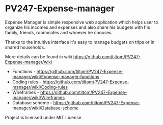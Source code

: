 # PV247-Expense-manager

Expense Manager is simple responsive web application which helps user to organize his incomes and expenses and also share his budgets with his family, friends, roommates and whoever he chooses.

Thanks to the intuitive interface it's easy to manage budgets on trips or in shared households. 

More details can be found in wiki https://github.com/tiltom/PV247-Expense-manager/wiki

- Functions - https://github.com/tiltom/PV247-Expense-manager/wiki/Expense-manager-functions
- Coding rules - https://github.com/tiltom/PV247-Expense-manager/wiki/Coding-rules
- Wireframes - https://github.com/tiltom/PV247-Expense-manager/wiki/Wireframes
- Database scheme - https://github.com/tiltom/PV247-Expense-manager/wiki/Database-scheme


Project is licensed under MIT License